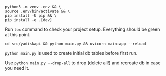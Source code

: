 ```
python3 -m venv .env && \
source .env/bin/activate && \
pip install -U pip && \
pip install -e .[dev]
```

Run `tox` command to check your project setup. Everything should be green at this 
point.

```
cd src/yadiskapi && python main.py && uvicorn main:app --reload
```

`python main.py` is used to create initial db tables before first run. 

Use `python main.py --drop-all` to drop (delete all!) and recreate db in case you need it.